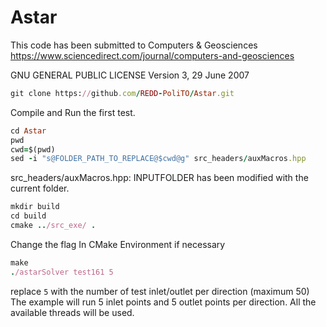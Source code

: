 # Astar

This code has been submitted to Computers & Geosciences https://www.sciencedirect.com/journal/computers-and-geosciences

GNU GENERAL PUBLIC LICENSE Version 3, 29 June 2007

```rb
git clone https://github.com/REDD-PoliTO/Astar.git
```

Compile and Run the first test. 

```rb
cd Astar
pwd
cwd=$(pwd)
sed -i "s@FOLDER_PATH_TO_REPLACE@$cwd@g" src_headers/auxMacros.hpp
```
src_headers/auxMacros.hpp: INPUTFOLDER has been modified with the current folder.

```rb
mkdir build
cd build
cmake ../src_exe/ .
```
Change the flag In CMake Environment if necessary
```rb
make
./astarSolver test161 5
```

replace ``` 5 ``` with the number of test inlet/outlet per direction (maximum 50)
The example will run 5 inlet points and 5 outlet points per direction. All the available threads will be used.
